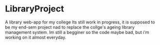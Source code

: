 # LibraryProject
A library web-app for my college
Its still work in progress, it is supposed to be my end-sem project nad to replace the collge's ageing library management system. 
Im still a begginer so the code maybe bad, but i'm working on it almost everyday.
